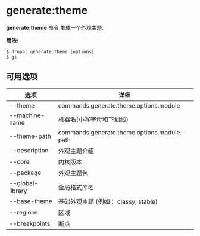 # generate:theme
**generate:theme** 命令 生成一个外观主题.

**用法:**
```
$ drupal generate:theme [options] 
$ gt  
```

## 可用选项
选项 | 详细
-------|-------------
--theme | commands.generate.theme.options.module
--machine-name | 机器名(小写字母和下划线)
--theme-path | commands.generate.theme.options.module-path
--description | 外观主题介绍
--core | 内核版本
--package | 外观主题包
--global-library | 全局格式库名
--base-theme | 基础外观主题 (例如： classy, stable)
--regions | 区域
--breakpoints | 断点
